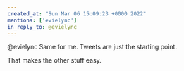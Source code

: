 ```yaml
---
created_at: "Sun Mar 06 15:09:23 +0000 2022"
mentions: ['evielync']
in_reply_to: @evielync
---
```


@evielync Same for me. Tweets are just the starting point. 

That makes the other stuff easy.